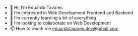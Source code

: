 - 👋 Hi, I’m Eduardo Tavares
- 👀 I’m interested in Web Development Frontend and Backend
- 🌱 I’m currently learning a bit of everything
- 💞️ I’m looking to collaborate on Web Development
- 📫 How to reach me eduardotavares.dev@gmail.com

<!---
eduardo76/eduardo76 is a ✨ special ✨ repository because its `README.md` (this file) appears on your GitHub profile.
You can click the Preview link to take a look at your changes.
--->
